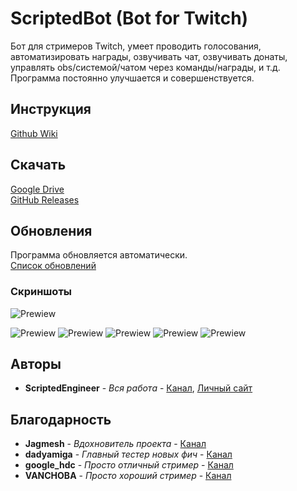 # ScriptedBot (Bot for Twitch)

Бот для стримеров Twitch, умеет проводить голосования, автоматизировать награды, озвучивать чат, озвучивать донаты, управлять obs/системой/чатом через команды/награды, и т.д.<br> 
Программа постоянно улучшается и совершенствуется.

## Инструкция

[Github Wiki](https://github.com/ArhScriptEngineer/TwitchBot/wiki)

## Скачать

[Google Drive](https://drive.google.com/open?id=1njbVh6DhDaKW85HdIEzst5xULQYcN_Rm)<br>
[GitHub Releases](https://github.com/ScriptedEngineer/TwitchBot/releases)

## Обновления

Программа обновляется автоматически.<br>
[Список обновлений](https://github.com/ArhScriptEngineer/TwitchBot/wiki/0.Обновления)

### Скриншоты

![Prewiew](https://sun9-61.userapi.com/0_Y2t7DXUbwgi3VT6qpeoSbEEC6asS8Eqz-bbw/8VAKmp-E7v4.jpg "Окно подключения")

![Prewiew](https://sun9-8.userapi.com/gZOIwmVyfY0BD37VZ068CCxzQKIjFkKYpS7TMg/O2iQh1E5pQM.jpg "Вкладка настройки голосования")
![Prewiew](https://sun9-36.userapi.com/yrHAme9MndS2QJ5fXTnJZ9WNHgy4OtudPPHZjw/xiqp6xJBVAI.jpg "Вкладка настройки озвучивания")
![Prewiew](https://sun9-64.userapi.com/TeGiMrobk9f_z7HNeAQa8dsDDuPFFdUkQgmXxg/urxdPJWolEo.jpg "Вкладка автоматизации наград")
![Prewiew](https://sun9-67.userapi.com/q1WesQhgimMd9GhAAjGUdXKJlNf5RDmaEgFUpQ/HtTbsah7wBk.jpg "Вкладка настройки своих команд")
![Prewiew](https://sun9-59.userapi.com/AlBn-5XWdPVlDeo0ekobvfK1SmZBPsZRP6jWww/di3v-vSDBgk.jpg "Вкладка настроек")

## Авторы

* **ScriptedEngineer** - *Вся работа* - [Канал](https://www.twitch.tv/scriptedengineer), [Личный сайт](https://wsxz.ru/)

## Благодарность

* **Jagmesh** - *Вдохновитель проекта* - [Канал](https://www.twitch.tv/jagmesh)
* **dadyamiga** - *Главный тестер новых фич* - [Канал](https://www.twitch.tv/dadyamiga)
* **google_hdc** - *Просто отличный стример* - [Канал](https://www.twitch.tv/google_hdc)
* **VANCHOBA** - *Просто хороший стример* - [Канал](https://www.twitch.tv/vanchoba)
